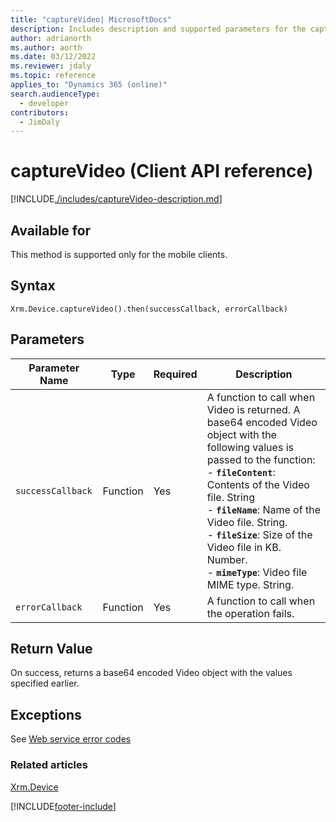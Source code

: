 ```yaml
---
title: "captureVideo| MicrosoftDocs"
description: Includes description and supported parameters for the captureVideo method.
author: adrianorth
ms.author: aorth
ms.date: 03/12/2022
ms.reviewer: jdaly
ms.topic: reference
applies_to: "Dynamics 365 (online)"
search.audienceType:
  - developer
contributors:
  - JimDaly
---
```


# captureVideo (Client API reference)

[!INCLUDE[./includes/captureVideo-description.md](./includes/captureVideo-description.md)]

## Available for

This method is supported only for the mobile clients.

## Syntax

`Xrm.Device.captureVideo().then(successCallback, errorCallback)`

## Parameters

| Parameter Name  | Type     | Required | Description|
| --------------- | -------- | -------- | ----|
| `successCallback` | Function | Yes | A function to call when Video is returned. A base64 encoded Video object with the following values is passed to the function:<br/>- **`fileContent`**: Contents of the Video file. String <br/>- **`fileName`**: Name of the Video file. String.<br/>- **`fileSize`**: Size of the Video file in KB. Number.<br/>- **`mimeType`**: Video file MIME type. String. |
| `errorCallback`   | Function | Yes | A function to call when the operation fails.|

## Return Value

On success, returns a base64 encoded Video object with the values specified earlier.

## Exceptions

See [Web service error codes](../../../../data-platform/reference/web-service-error-codes.md)

### Related articles

[Xrm.Device](../xrm-device.md)

[!INCLUDE[footer-include](../../../../../includes/footer-banner.md)]

